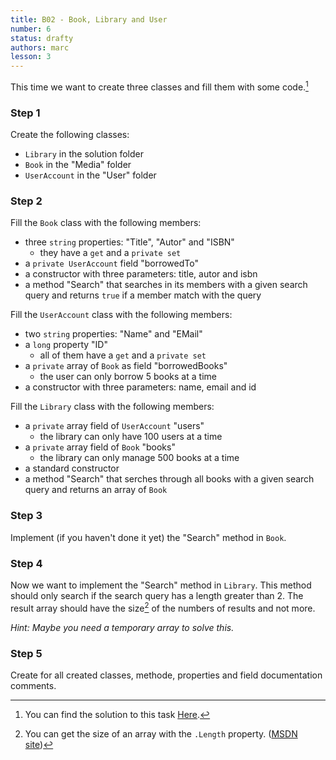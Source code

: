 ```yaml
---
title: B02 - Book, Library and User
number: 6
status: drafty
authors: marc
lesson: 3
---
```


This time we want to create three classes and fill them with some code.[^solution]

[^solution]:
    You can find the solution to this task [Here](https://github.com/satkowski/csharp-solutions/blob/master/03_objektorientierung/B01_book_library_user/).

### Step 1

Create the following classes:

- `Library` in the solution folder
- `Book` in the "Media" folder
- `UserAccount` in the "User" folder

### Step 2

Fill the `Book` class with the following members:

- three `string` properties: "Title", "Autor" and "ISBN"
  - they have a `get` and a `private set`
- a `private UserAccount` field "borrowedTo"
- a constructor with three parameters: title, autor and isbn
- a method "Search" that searches in its members with a given search query and returns `true` if a member match with the query

Fill the `UserAccount` class with the following members:

- two `string` properties: "Name" and "EMail"
- a `long` property "ID"
  - all of them have a `get` and a `private set`
- a `private` array of `Book` as field "borrowedBooks"
  - the user can only borrow 5 books at a time
- a constructor with three parameters: name, email and id

Fill the `Library` class with the following members:

- a `private` array field of `UserAccount` "users"
  - the library can only have 100 users at a time
- a `private` array field of `Book` "books"
  - the library can only manage 500 books at a time
- a standard constructor
- a method "Search" that serches through all books with a given search query and returns an array of `Book`

### Step 3

Implement (if you haven't done it yet) the "Search" method in `Book`.

### Step 4

Now we want to implement the "Search" method in `Library`. 
This method should only search if the search query has a length greater than 2. 
The result array should have the size[^length] of the numbers of results and not more.

[^length]:
    You can get the size of an array with the `.Length` property. ([MSDN site](https://msdn.microsoft.com/de-de/library/system.array.length%28v=vs.110%29.aspx))

*Hint: Maybe you need a temporary array to solve this.*

### Step 5

Create for all created classes, methode, properties and field documentation comments.